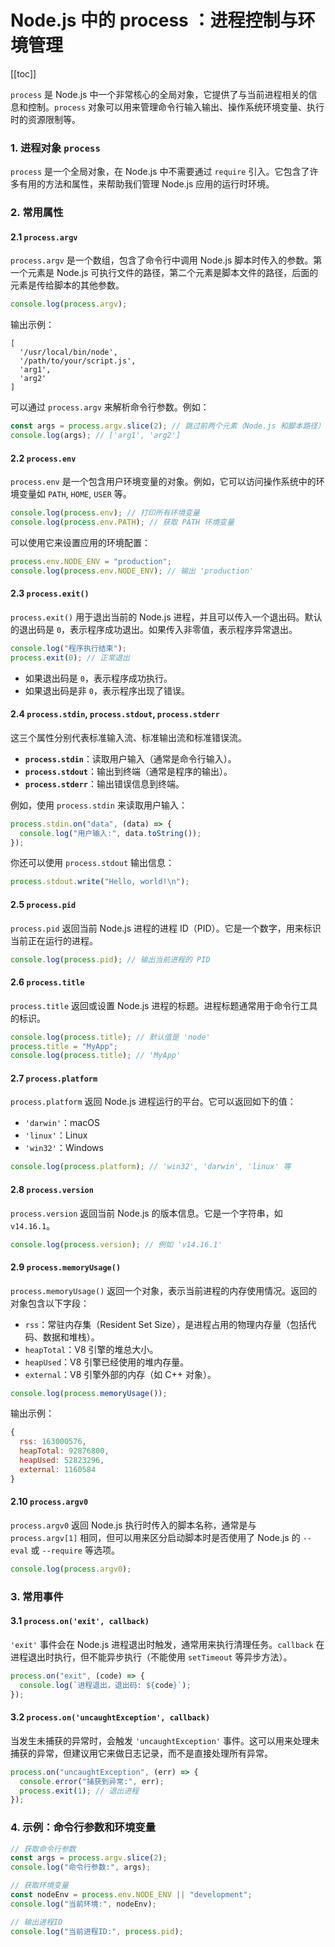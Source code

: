 # Node.js 中的 process ：进程控制与环境管理

[[toc]]

`process` 是 Node.js 中一个非常核心的全局对象，它提供了与当前进程相关的信息和控制。`process` 对象可以用来管理命令行输入输出、操作系统环境变量、执行时的资源限制等。

### 1. 进程对象 `process`

`process` 是一个全局对象，在 Node.js 中不需要通过 `require` 引入。它包含了许多有用的方法和属性，来帮助我们管理 Node.js 应用的运行时环境。

### 2. 常用属性

#### 2.1 `process.argv`

`process.argv` 是一个数组，包含了命令行中调用 Node.js 脚本时传入的参数。第一个元素是 Node.js 可执行文件的路径，第二个元素是脚本文件的路径，后面的元素是传给脚本的其他参数。

```javascript
console.log(process.argv);
```

输出示例：

```
[
  '/usr/local/bin/node',
  '/path/to/your/script.js',
  'arg1',
  'arg2'
]
```

可以通过 `process.argv` 来解析命令行参数。例如：

```javascript
const args = process.argv.slice(2); // 跳过前两个元素（Node.js 和脚本路径）
console.log(args); // ['arg1', 'arg2']
```

#### 2.2 `process.env`

`process.env` 是一个包含用户环境变量的对象。例如，它可以访问操作系统中的环境变量如 `PATH`, `HOME`, `USER` 等。

```javascript
console.log(process.env); // 打印所有环境变量
console.log(process.env.PATH); // 获取 PATH 环境变量
```

可以使用它来设置应用的环境配置：

```javascript
process.env.NODE_ENV = "production";
console.log(process.env.NODE_ENV); // 输出 'production'
```

#### 2.3 `process.exit()`

`process.exit()` 用于退出当前的 Node.js 进程，并且可以传入一个退出码。默认的退出码是 `0`，表示程序成功退出。如果传入非零值，表示程序异常退出。

```javascript
console.log("程序执行结束");
process.exit(0); // 正常退出
```

- 如果退出码是 `0`，表示程序成功执行。
- 如果退出码是非 `0`，表示程序出现了错误。

#### 2.4 `process.stdin`, `process.stdout`, `process.stderr`

这三个属性分别代表标准输入流、标准输出流和标准错误流。

- **`process.stdin`**：读取用户输入（通常是命令行输入）。
- **`process.stdout`**：输出到终端（通常是程序的输出）。
- **`process.stderr`**：输出错误信息到终端。

例如，使用 `process.stdin` 来读取用户输入：

```javascript
process.stdin.on("data", (data) => {
  console.log("用户输入:", data.toString());
});
```

你还可以使用 `process.stdout` 输出信息：

```javascript
process.stdout.write("Hello, world!\n");
```

#### 2.5 `process.pid`

`process.pid` 返回当前 Node.js 进程的进程 ID（PID）。它是一个数字，用来标识当前正在运行的进程。

```javascript
console.log(process.pid); // 输出当前进程的 PID
```

#### 2.6 `process.title`

`process.title` 返回或设置 Node.js 进程的标题。进程标题通常用于命令行工具的标识。

```javascript
console.log(process.title); // 默认值是 'node'
process.title = "MyApp";
console.log(process.title); // 'MyApp'
```

#### 2.7 `process.platform`

`process.platform` 返回 Node.js 进程运行的平台。它可以返回如下的值：

- `'darwin'`：macOS
- `'linux'`：Linux
- `'win32'`：Windows

```javascript
console.log(process.platform); // 'win32', 'darwin', 'linux' 等
```

#### 2.8 `process.version`

`process.version` 返回当前 Node.js 的版本信息。它是一个字符串，如 `v14.16.1`。

```javascript
console.log(process.version); // 例如 'v14.16.1'
```

#### 2.9 `process.memoryUsage()`

`process.memoryUsage()` 返回一个对象，表示当前进程的内存使用情况。返回的对象包含以下字段：

- `rss`：常驻内存集（Resident Set Size），是进程占用的物理内存量（包括代码、数据和堆栈）。
- `heapTotal`：V8 引擎的堆总大小。
- `heapUsed`：V8 引擎已经使用的堆内存量。
- `external`：V8 引擎外部的内存（如 C++ 对象）。

```javascript
console.log(process.memoryUsage());
```

输出示例：

```javascript
{
  rss: 163000576,
  heapTotal: 92876800,
  heapUsed: 52823296,
  external: 1160584
}
```

#### 2.10 `process.argv0`

`process.argv0` 返回 Node.js 执行时传入的脚本名称，通常是与 `process.argv[1]` 相同，但可以用来区分启动脚本时是否使用了 Node.js 的 `--eval` 或 `--require` 等选项。

```javascript
console.log(process.argv0);
```

### 3. 常用事件

#### 3.1 `process.on('exit', callback)`

`'exit'` 事件会在 Node.js 进程退出时触发，通常用来执行清理任务。`callback` 在进程退出时执行，但不能异步执行（不能使用 `setTimeout` 等异步方法）。

```javascript
process.on("exit", (code) => {
  console.log(`进程退出，退出码: ${code}`);
});
```

#### 3.2 `process.on('uncaughtException', callback)`

当发生未捕获的异常时，会触发 `'uncaughtException'` 事件。这可以用来处理未捕获的异常，但建议用它来做日志记录，而不是直接处理所有异常。

```javascript
process.on("uncaughtException", (err) => {
  console.error("捕获到异常:", err);
  process.exit(1); // 退出进程
});
```

### 4. 示例：命令行参数和环境变量

```javascript
// 获取命令行参数
const args = process.argv.slice(2);
console.log("命令行参数:", args);

// 获取环境变量
const nodeEnv = process.env.NODE_ENV || "development";
console.log("当前环境:", nodeEnv);

// 输出进程ID
console.log("当前进程ID:", process.pid);
```
